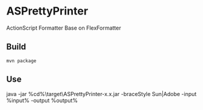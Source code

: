 # ASPrettyPrinter
ActionScript Formatter
Base on FlexFormatter

## Build
```
mvn package
```

## Use 
java -jar %cd%\target\ASPrettyPrinter-x.x.jar -braceStyle Sun|Adobe -input %input% -output %output%
